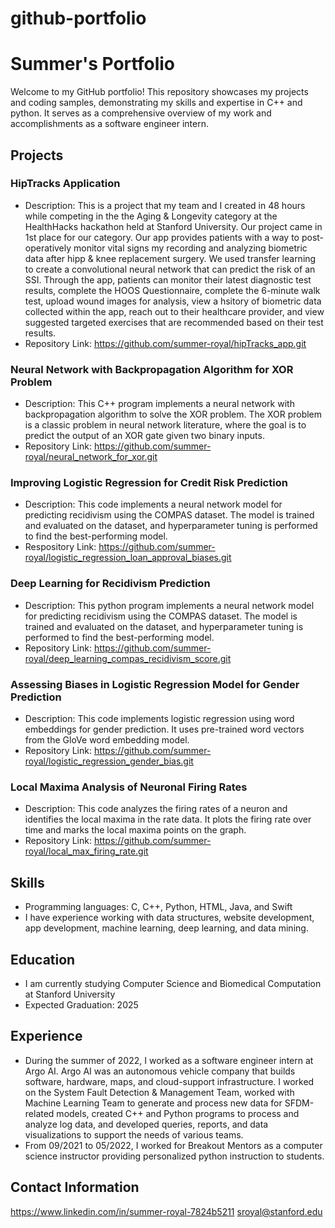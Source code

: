# github-portfolio

# Summer's Portfolio

Welcome to my GitHub portfolio! This repository showcases my projects and coding samples, demonstrating my skills and expertise in C++ and python. It serves as a comprehensive overview of my work and accomplishments as a software engineer intern.

## Projects

### HipTracks Application
- Description: This is a project that my team and I created in 48 hours while competing in the the Aging & Longevity category at the HealthHacks hackathon held at Stanford University. Our project came in 1st place for our category. Our app provides patients with a way to post-operatively monitor vital signs my recording and analyzing biometric data after hipp & knee replacement surgery. We used transfer learning to create a convolutional neural network that can predict the risk of an SSI. Through the app, patients can monitor their latest diagnostic test results, complete the HOOS Questionnaire, complete the 6-minute walk test, upload wound images for analysis, view a hsitory of biometric data collected within the app, reach out to their healthcare provider, and view suggested targeted exercises that are recommended based on their test results. 
- Repository Link: https://github.com/summer-royal/hipTracks_app.git
    
### Neural Network with Backpropagation Algorithm for XOR Problem

- Description: This C++ program implements a neural network with backpropagation algorithm to solve the XOR problem. The XOR problem is a classic problem in neural network literature, where the goal is to predict the output of an XOR gate given two binary inputs.
- Repository Link: https://github.com/summer-royal/neural_network_for_xor.git

### Improving Logistic Regression for Credit Risk Prediction
- Description: This code implements a neural network model for predicting recidivism using the COMPAS dataset. The model is trained and evaluated on the dataset, and hyperparameter tuning is performed to find the best-performing model.
- Respository Link: https://github.com/summer-royal/logistic_regression_loan_approval_biases.git

### Deep Learning for Recidivism Prediction
- Description: This python program implements a neural network model for predicting recidivism using the COMPAS dataset. The model is trained and evaluated on the dataset, and hyperparameter tuning is performed to find the best-performing model.
- Repository Link: https://github.com/summer-royal/deep_learning_compas_recidivism_score.git

### Assessing Biases in Logistic Regression Model for Gender Prediction

- Description: This code implements logistic regression using word embeddings for gender prediction. It uses pre-trained word vectors from the GloVe word embedding model.
- Repository Link: https://github.com/summer-royal/logistic_regression_gender_bias.git

### Local Maxima Analysis of Neuronal Firing Rates
- Description: This code analyzes the firing rates of a neuron and identifies the local maxima in the rate data. It plots the firing rate over time and marks the local maxima points on the graph.
- Repository Link: https://github.com/summer-royal/local_max_firing_rate.git

## Skills

- Programming languages: C, C++, Python, HTML, Java, and Swift
- I have experience working with data structures, website development, app development, machine learning, deep learning, and data mining.

## Education

- I am currently studying Computer Science and Biomedical Computation at Stanford University
- Expected Graduation: 2025

## Experience

- During the summer of 2022, I worked as a software engineer intern at Argo AI. Argo AI was an autonomous vehicle company that builds software, hardware, maps, and cloud-support infrastructure. I worked on the System Fault Detection & Management Team, worked with Machine Learning Team to generate and process new data for SFDM-related models, created C++ and Python programs to process and analyze log data, and developed queries, reports, and data visualizations to support the needs of various teams.
- From 09/2021 to 05/2022, I worked for Breakout Mentors as a computer science instructor providing personalized python instruction to students.

## Contact Information
https://www.linkedin.com/in/summer-royal-7824b5211
sroyal@stanford.edu
